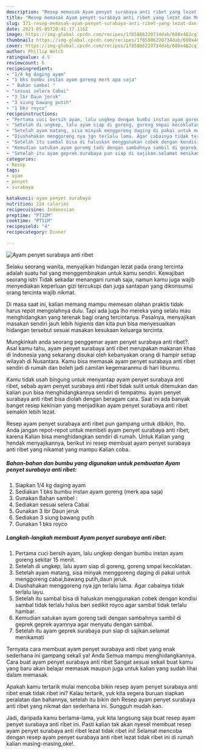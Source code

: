 ```yaml
---
description: "Resep memasak Ayam penyet surabaya anti ribet yang lezat dan Mudah Dibuat"
title: "Resep memasak Ayam penyet surabaya anti ribet yang lezat dan Mudah Dibuat"
slug: 371-resep-memasak-ayam-penyet-surabaya-anti-ribet-yang-lezat-dan-mudah-dibuat
date: 2021-05-05T20:41:17.116Z
image: https://img-global.cpcdn.com/recipes/1f85886220734dab/680x482cq70/ayam-penyet-surabaya-anti-ribet-foto-resep-utama.jpg
thumbnail: https://img-global.cpcdn.com/recipes/1f85886220734dab/680x482cq70/ayam-penyet-surabaya-anti-ribet-foto-resep-utama.jpg
cover: https://img-global.cpcdn.com/recipes/1f85886220734dab/680x482cq70/ayam-penyet-surabaya-anti-ribet-foto-resep-utama.jpg
author: Phillip Welch
ratingvalue: 4.5
reviewcount: 6
recipeingredient:
- "1/4 kg daging ayam"
- "1 bks bumbu instan ayam goreng merk apa saja"
- " Bahan sambel "
- "sesuai selera Cabai"
- "3 lbr Daun jeruk"
- "3 siung bawang putih"
- "1 bks royco"
recipeinstructions:
- "Pertama cuci bersih ayam, lalu ungkep dengan bumbu instan ayam goreng sekitar 15 menit."
- "Setelah di ungkep, lalu ayam siap di goreng, goreng smpai kecoklatan."
- "Setelah ayam matang, sisa minyak menggoreng daging di pakai untuk menggoreng cabai,bawang putih,daun jeruk."
- "Diushahakan menggoreng nya jgn terlalu lama. Agar cabainya tidak terlalu layu."
- "Setelah itu sambal bisa di haluskan menggunakan cobek dengan kondisi sambal tidak terlalu halus beri sedikit royco agar sambal tidak terlalu hambar."
- "Kemudian satukan ayam goreng tadi dengan sambahnya sambil di geprek geprek ayamnya agar menyatu dengan sambal."
- "Setelah itu ayam geprek surabaya pun siap di sajikan.selamat menikamati"
categories:
- Resep
tags:
- ayam
- penyet
- surabaya

katakunci: ayam penyet surabaya 
nutrition: 224 calories
recipecuisine: Indonesian
preptime: "PT32M"
cooktime: "PT51M"
recipeyield: "4"
recipecategory: Dinner

---
```



![Ayam penyet surabaya anti ribet](https://img-global.cpcdn.com/recipes/1f85886220734dab/680x482cq70/ayam-penyet-surabaya-anti-ribet-foto-resep-utama.jpg)

Selaku seorang wanita, menyajikan hidangan lezat pada orang tercinta adalah suatu hal yang menggembirakan untuk kamu sendiri. Kewajiban seorang istri Tidak sekadar menangani rumah saja, namun kamu juga wajib menyediakan keperluan gizi tercukupi dan juga santapan yang dikonsumsi orang tercinta wajib nikmat.

Di masa  saat ini, kalian memang mampu memesan olahan praktis tidak harus repot mengolahnya dulu. Tapi ada juga lho mereka yang selalu mau menghidangkan yang terenak bagi orang tercintanya. Pasalnya, menyajikan masakan sendiri jauh lebih higienis dan kita pun bisa menyesuaikan hidangan tersebut sesuai masakan kesukaan keluarga tercinta. 



Mungkinkah anda seorang penggemar ayam penyet surabaya anti ribet?. Asal kamu tahu, ayam penyet surabaya anti ribet merupakan makanan khas di Indonesia yang sekarang disukai oleh kebanyakan orang di hampir setiap wilayah di Nusantara. Kamu bisa memasak ayam penyet surabaya anti ribet sendiri di rumah dan boleh jadi camilan kegemaranmu di hari liburmu.

Kamu tidak usah bingung untuk menyantap ayam penyet surabaya anti ribet, sebab ayam penyet surabaya anti ribet tidak sulit untuk ditemukan dan kalian pun bisa menghidangkannya sendiri di tempatmu. ayam penyet surabaya anti ribet bisa diolah dengan beragam cara. Saat ini ada banyak banget resep kekinian yang menjadikan ayam penyet surabaya anti ribet semakin lebih lezat.

Resep ayam penyet surabaya anti ribet pun gampang untuk dibikin, lho. Anda jangan repot-repot untuk membeli ayam penyet surabaya anti ribet, karena Kalian bisa menghidangkan sendiri di rumah. Untuk Kalian yang hendak menyajikannya, berikut ini resep membuat ayam penyet surabaya anti ribet yang nikamat yang mampu Kalian coba.

<!--inarticleads1-->

##### Bahan-bahan dan bumbu yang digunakan untuk pembuatan Ayam penyet surabaya anti ribet:

1. Siapkan 1/4 kg daging ayam
1. Sediakan 1 bks bumbu instan ayam goreng (merk apa saja)
1. Gunakan  Bahan sambel :
1. Sediakan sesuai selera Cabai
1. Gunakan 3 lbr Daun jeruk
1. Sediakan 3 siung bawang putih
1. Gunakan 1 bks royco




<!--inarticleads2-->

##### Langkah-langkah membuat Ayam penyet surabaya anti ribet:

1. Pertama cuci bersih ayam, lalu ungkep dengan bumbu instan ayam goreng sekitar 15 menit.
1. Setelah di ungkep, lalu ayam siap di goreng, goreng smpai kecoklatan.
1. Setelah ayam matang, sisa minyak menggoreng daging di pakai untuk menggoreng cabai,bawang putih,daun jeruk.
1. Diushahakan menggoreng nya jgn terlalu lama. Agar cabainya tidak terlalu layu.
1. Setelah itu sambal bisa di haluskan menggunakan cobek dengan kondisi sambal tidak terlalu halus beri sedikit royco agar sambal tidak terlalu hambar.
1. Kemudian satukan ayam goreng tadi dengan sambahnya sambil di geprek geprek ayamnya agar menyatu dengan sambal.
1. Setelah itu ayam geprek surabaya pun siap di sajikan.selamat menikamati




Ternyata cara membuat ayam penyet surabaya anti ribet yang enak sederhana ini gampang sekali ya! Anda Semua mampu menghidangkannya. Cara buat ayam penyet surabaya anti ribet Sangat sesuai sekali buat kamu yang baru akan belajar memasak maupun juga untuk kalian yang sudah lihai dalam memasak.

Apakah kamu tertarik mulai mencoba bikin resep ayam penyet surabaya anti ribet enak tidak ribet ini? Kalau tertarik, yuk kita segera buruan siapkan peralatan dan bahannya, setelah itu bikin deh Resep ayam penyet surabaya anti ribet yang nikmat dan sederhana ini. Sungguh mudah kan. 

Jadi, daripada kamu berlama-lama, yuk kita langsung saja buat resep ayam penyet surabaya anti ribet ini. Pasti kalian tak akan nyesel membuat resep ayam penyet surabaya anti ribet lezat tidak ribet ini! Selamat mencoba dengan resep ayam penyet surabaya anti ribet lezat tidak ribet ini di rumah kalian masing-masing,oke!.

